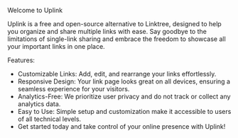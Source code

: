 Welcome to Uplink

Uplink is a free and open-source alternative to Linktree, designed to help you organize and share multiple links with ease. Say goodbye to the limitations of single-link sharing and embrace the freedom to showcase all your important links in one place.

Features:
- Customizable Links: Add, edit, and rearrange your links effortlessly.
- Responsive Design: Your link page looks great on all devices, ensuring a seamless experience for your visitors.
- Analytics-Free: We prioritize user privacy and do not track or collect any analytics data.
- Easy to Use: Simple setup and customization make it accessible to users of all technical levels.
- Get started today and take control of your online presence with Uplink!
